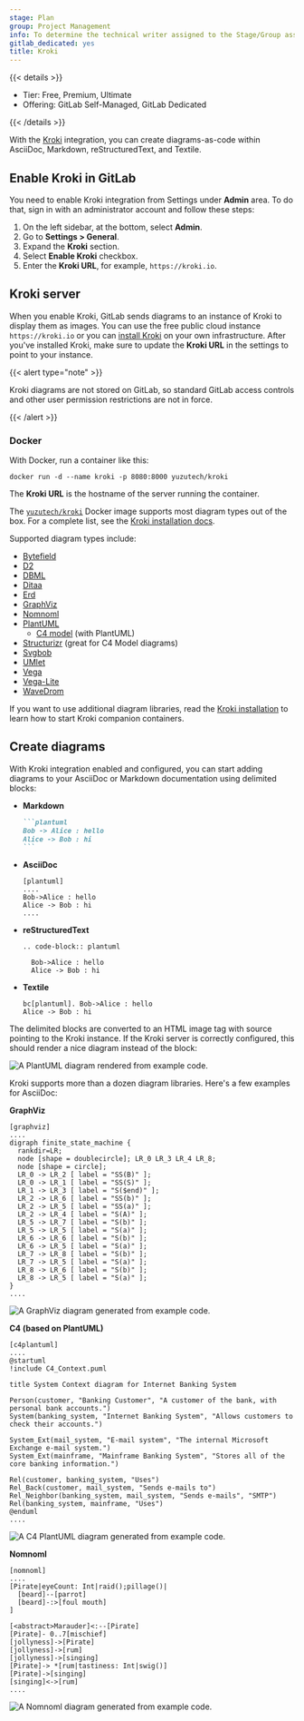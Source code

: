 ```yaml
---
stage: Plan
group: Project Management
info: To determine the technical writer assigned to the Stage/Group associated with this page, see https://handbook.gitlab.com/handbook/product/ux/technical-writing/#assignments
gitlab_dedicated: yes
title: Kroki
---
```


{{< details >}}

- Tier: Free, Premium, Ultimate
- Offering: GitLab Self-Managed, GitLab Dedicated

{{< /details >}}

With the [Kroki](https://kroki.io) integration,
you can create diagrams-as-code within AsciiDoc, Markdown, reStructuredText, and Textile.

## Enable Kroki in GitLab

You need to enable Kroki integration from Settings under **Admin** area.
To do that, sign in with an administrator account and follow these steps:

1. On the left sidebar, at the bottom, select **Admin**.
1. Go to **Settings > General**.
1. Expand the **Kroki** section.
1. Select **Enable Kroki** checkbox.
1. Enter the **Kroki URL**, for example, `https://kroki.io`.

## Kroki server

When you enable Kroki, GitLab sends diagrams to an instance of Kroki to display them as images.
You can use the free public cloud instance `https://kroki.io` or you can [install Kroki](https://docs.kroki.io/kroki/setup/install/)
on your own infrastructure.
After you've installed Kroki, make sure to update the **Kroki URL** in the settings to point to your instance.

{{< alert type="note" >}}

Kroki diagrams are not stored on GitLab, so standard GitLab access controls and other user permission restrictions are not in force.

{{< /alert >}}

### Docker

With Docker, run a container like this:

```shell
docker run -d --name kroki -p 8080:8000 yuzutech/kroki
```

The **Kroki URL** is the hostname of the server running the container.

The [`yuzutech/kroki`](https://hub.docker.com/r/yuzutech/kroki) Docker image supports most diagram
types out of the box. For a complete list, see the [Kroki installation docs](https://docs.kroki.io/kroki/setup/install/#_the_kroki_container).

Supported diagram types include:

<!-- vale gitlab_base.Spelling = NO -->

- [Bytefield](https://bytefield-svg.deepsymmetry.org/bytefield-svg/intro.html)
- [D2](https://d2lang.com/tour/intro/)
- [DBML](https://dbml.dbdiagram.io/home/)
- [Ditaa](https://ditaa.sourceforge.net)
- [Erd](https://github.com/BurntSushi/erd)
- [GraphViz](https://www.graphviz.org/)
- [Nomnoml](https://github.com/skanaar/nomnoml)
- [PlantUML](https://github.com/plantuml/plantuml)
  - [C4 model](https://github.com/RicardoNiepel/C4-PlantUML) (with PlantUML)
- [Structurizr](https://structurizr.com/) (great for C4 Model diagrams)
- [Svgbob](https://github.com/ivanceras/svgbob)
- [UMlet](https://github.com/umlet/umlet)
- [Vega](https://github.com/vega/vega)
- [Vega-Lite](https://github.com/vega/vega-lite)
- [WaveDrom](https://wavedrom.com/)

<!-- vale gitlab_base.Spelling = YES -->

If you want to use additional diagram libraries,
read the [Kroki installation](https://docs.kroki.io/kroki/setup/install/#_images) to learn how to start Kroki companion containers.

## Create diagrams

With Kroki integration enabled and configured, you can start adding diagrams to
your AsciiDoc or Markdown documentation using delimited blocks:

- **Markdown**

  ````markdown
  ```plantuml
  Bob -> Alice : hello
  Alice -> Bob : hi
  ```
  ````

- **AsciiDoc**

  ```plaintext
  [plantuml]
  ....
  Bob->Alice : hello
  Alice -> Bob : hi
  ....
  ```

- **reStructuredText**

  ```plaintext
  .. code-block:: plantuml

    Bob->Alice : hello
    Alice -> Bob : hi
  ```

- **Textile**

  ```plaintext
  bc[plantuml]. Bob->Alice : hello
  Alice -> Bob : hi
  ```

The delimited blocks are converted to an HTML image tag with source pointing to the
Kroki instance. If the Kroki server is correctly configured, this should
render a nice diagram instead of the block:

![A PlantUML diagram rendered from example code.](img/kroki_plantuml_diagram_v13_7.png)

Kroki supports more than a dozen diagram libraries. Here's a few examples for AsciiDoc:

**GraphViz**

```plaintext
[graphviz]
....
digraph finite_state_machine {
  rankdir=LR;
  node [shape = doublecircle]; LR_0 LR_3 LR_4 LR_8;
  node [shape = circle];
  LR_0 -> LR_2 [ label = "SS(B)" ];
  LR_0 -> LR_1 [ label = "SS(S)" ];
  LR_1 -> LR_3 [ label = "S($end)" ];
  LR_2 -> LR_6 [ label = "SS(b)" ];
  LR_2 -> LR_5 [ label = "SS(a)" ];
  LR_2 -> LR_4 [ label = "S(A)" ];
  LR_5 -> LR_7 [ label = "S(b)" ];
  LR_5 -> LR_5 [ label = "S(a)" ];
  LR_6 -> LR_6 [ label = "S(b)" ];
  LR_6 -> LR_5 [ label = "S(a)" ];
  LR_7 -> LR_8 [ label = "S(b)" ];
  LR_7 -> LR_5 [ label = "S(a)" ];
  LR_8 -> LR_6 [ label = "S(b)" ];
  LR_8 -> LR_5 [ label = "S(a)" ];
}
....
```

![A GraphViz diagram generated from example code.](img/kroki_graphviz_diagram_v13_7.png)

**C4 (based on PlantUML)**

```plaintext
[c4plantuml]
....
@startuml
!include C4_Context.puml

title System Context diagram for Internet Banking System

Person(customer, "Banking Customer", "A customer of the bank, with personal bank accounts.")
System(banking_system, "Internet Banking System", "Allows customers to check their accounts.")

System_Ext(mail_system, "E-mail system", "The internal Microsoft Exchange e-mail system.")
System_Ext(mainframe, "Mainframe Banking System", "Stores all of the core banking information.")

Rel(customer, banking_system, "Uses")
Rel_Back(customer, mail_system, "Sends e-mails to")
Rel_Neighbor(banking_system, mail_system, "Sends e-mails", "SMTP")
Rel(banking_system, mainframe, "Uses")
@enduml
....
```

![A C4 PlantUML diagram generated from example code.](img/kroki_c4_diagram_v13_7.png)

<!-- vale gitlab_base.Spelling = NO -->

**Nomnoml**

<!-- vale gitlab_base.Spelling = YES -->

```plaintext
[nomnoml]
....
[Pirate|eyeCount: Int|raid();pillage()|
  [beard]--[parrot]
  [beard]-:>[foul mouth]
]

[<abstract>Marauder]<:--[Pirate]
[Pirate]- 0..7[mischief]
[jollyness]->[Pirate]
[jollyness]->[rum]
[jollyness]->[singing]
[Pirate]-> *[rum|tastiness: Int|swig()]
[Pirate]->[singing]
[singing]<->[rum]
....
```

![A Nomnoml diagram generated from example code.](img/kroki_nomnoml_diagram_v13_7.png)
